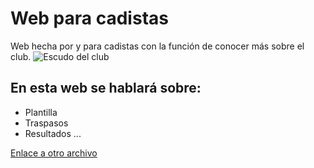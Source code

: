 # Web para cadistas
Web hecha por y para cadistas con la función de conocer más sobre el club.
![Escudo del club](https://upload.wikimedia.org/wikipedia/commons/e/ef/C%C3%A1diz_CF_escudo.png)
## En esta web se hablará sobre:
- Plantilla
- Traspasos
- Resultados
...

  
[Enlace a otro archivo](archivo2.md)
